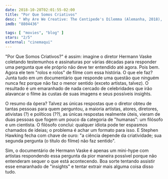 ```yaml
---
date: 2018-10-28T02:01:55-02:00
title: "Por Que Somos Criativos"
desc: " Why Are We Creative: The Centipede's Dilemma (Alemanha, 2018), dirigido por Hermann Vaske. Documentário. #mostrasp Crítica escrita para o site CinemAqui."
imdb: "8804436"

tags: [ "movies", "blog" ]
stars: "2/5"
external: "cinemaqui"
---
```

"Por Que Somos Criativos?" é assim: imagine o diretor Hermann Vaske coletando testemunhos e assinaturas por várias décadas para responder uma pergunta que ele próprio não deve ter entendido até agora. Pois bem. Agora ele tem "rolos e rolos" de filme com essa história. O que ele faz? Junta tudo em um documentário que responde uma questão que ninguém nunca fez porque não faz o menor sentido (exceto artistas, talvez). O resultado é um emaranhado de nada cercado de celebridades que irão alavancar o filme às custas de suas imagens e seus possíveis insights.

O resumo da ópera? Talvez as únicas respostas que o diretor obteu de tantas pessoas para quem perguntou, a maioria artistas, atores, diretores, ativistas (?) e políticos (??), as únicas respostas realmente úteis, vieram de duas pessoas que fogem um pouco da categoria de "humanas": um filósofo e um cientista. O filósofo conclui: qualquer idiota pode ter espasmos chamados de ideias; o problema é achar um formato para isso. E Stephen Hawking fecha com chave de ouro: "a ciência depende da criatividade; sua segunda pergunta (o título do filme) não faz sentido".

Sim, o documentário de Hermann Vaske é apenas um mini-hype com artistas respondendo essa pergunta da pior maneira possível porque não entenderam sequer o que está acontecendo. Boa sorte tentando assistir esse emaranhado de "insights" e tentar extrair mais alguma coisa disso tudo.
